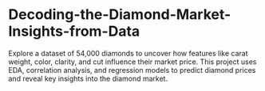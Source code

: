 # Decoding-the-Diamond-Market-Insights-from-Data
Explore a dataset of 54,000 diamonds to uncover how features like carat weight, color, clarity, and cut influence their market price. This project uses EDA, correlation analysis, and regression models to predict diamond prices and reveal key insights into the diamond market.
